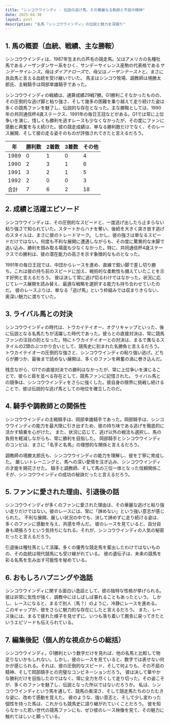 ```yaml
---
title: "シンコウウインディ - 伝説の逃げ馬、その華麗なる軌跡と不屈の精神"
date: 2025-04-30
layout: post
description: "名馬『シンコウウインディ』の伝説と魅力を深堀り"
---
```


## 1. 馬の概要（血統、戦績、主な勝鞍）

シンコウウインディは、1987年生まれの芦毛の競走馬。父はアメリカの名種牡馬であるノーザンダンサー系をひく、サンデーサイレンス産駒の代表格である*サンデーサイレンス*。母は*ダイアナローズ*で、母父は*ノーザンテースト*と、まさに良血馬と言える血統を受け継いでいた。  馬主はシンコウ牧場、調教師は境勝太郎氏、主戦騎手は岡部幸雄騎手であった。

シンコウウインディの戦績は、通算成績29戦7勝。G1勝利こそなかったものの、その圧倒的な逃げ脚と粘り強さ、そして幾多の困難を乗り越えて走り続けた姿は多くの競馬ファンを魅了し、伝説的な存在となった。主な勝鞍としては、1990年の共同通信杯4歳ステークス、1991年の毎日王冠などがある。G1では常に上位争いを演じ、惜しくも勝利を逃すレースも少なくなかったが、その度にファンに感動と興奮を与え続けた。彼の競走成績は、単なる勝利数だけでなく、そのレース展開、そして彼の走る姿そのものが評価されてきたと言えるだろう。

| 年 | 勝利数 | 2着数 | 3着数 | その他 |
|---|---|---|---|---|
| 1989 | 0 | 1 | 0 | 4 |
| 1990 | 2 | 3 | 1 | 6 |
| 1991 | 3 | 2 | 1 | 5 |
| 1992 | 2 | 0 | 0 | 3 |
| 合計 | 7 | 6 | 2 | 18 |


## 2. 成績と活躍エピソード

シンコウウインディは、その圧倒的なスピードと、一度逃げ出したら止まらない粘り強さで知られていた。スタートからハナを奪い、後続を大きく突き放す逃げのスタイルは、まさに彼のトレードマーク。  しかし、彼の強さは単なるスピードだけではない。何度も不利な展開に遭遇しながらも、その度に驚異的な末脚で追い込み、勝利を掴み取る場面も少なくなかった。特に、共同通信杯4歳ステークスでの勝利は、彼の潜在能力の高さを示す象徴的なものとなった。

1991年の毎日王冠では、中団からレースを進め、直線で鋭い脚で差し切り勝ち。これは彼の持ち前のスピードに加え、戦術的な柔軟性も備えていたことを示す好例と言えるだろう。  彼は決して常に逃げ切るわけではなかった。状況に応じてレース展開を読み替え、最適な戦略を選択する能力も持ち合わせていたのだ。  彼のレースぶりは、単なる「逃げ馬」という枠組みでは収まりきらない、奥深い魅力に満ちていた。


## 3. ライバル馬との対決

シンコウウインディの時代は、トウカイテイオー、オグリキャップといった、後に伝説となる名馬たちが活躍した時代であった。彼らとの直接対決は、常に競馬ファンの注目の的となった。特にトウカイテイオーとの対決は、まるで異なるスタイルの2頭のぶつかり合いとして、競馬史に刻まれた名勝負と言えるだろう。トウカイテイオーの圧倒的な強さと、シンコウウインディの粘り強い逃げ。どちらが勝つか、最後まで読めない展開は、多くのファンを興奮の渦に巻き込んだ。

残念ながら、G1での直接対決での勝利はなかったが、常に上位争いを演じることで、彼らと肩を並べる存在として、競馬ファンに記憶された。  ライバル馬との競争は、シンコウウインディをさらに強くした。彼自身の限界に挑戦し続けることで、彼は伝説的な逃げ馬としての地位を確立したのだ。


## 4. 騎手や調教師との関係性

シンコウウインディの主戦騎手は、岡部幸雄騎手であった。岡部騎手は、シンコウウインディの能力を最大限に引き出すため、彼の持ち味である逃げを徹底的に活かす騎乗を心がけた。  また、状況に応じて、逃げ以外の戦法も選択し、馬の負担を軽減しながらも、常に勝利を目指した。  岡部騎手とシンコウウインディのコンビは、まさに「名手と名馬」の理想的な関係と言えるだろう。

調教師の境勝太郎氏も、シンコウウインディの能力を理解し、彼を丁寧に育成した。  厳しいトレーニングと、馬への深い愛情を注ぎ込み、シンコウウインディの才能を開花させた。  騎手と調教師、そして馬の三位一体となった信頼関係こそが、シンコウウインディの成功の秘訣だったと言えるだろう。


## 5. ファンに愛された理由、引退後の話

シンコウウインディが多くのファンに愛された理由は、その華麗な逃げと粘り強い走りだけではない。彼のレースには、常に「諦めない」という強い意志が感じられた。  不利な展開、厳しい状況の中でも、決して諦めずに走り続ける姿は、多くのファンに感動を与え、共感を呼んだ。  彼のレースを見ていると、自分自身も頑張ろうという気持ちになれる。それが、シンコウウインディの人気の秘密だったと言えるだろう。

引退後は種牡馬として活躍。多くの優秀な競走馬を輩出したわけではないものの、その血統は現代競馬にも受け継がれている。  彼の遺伝子は、未来の競馬を彩る名馬を生み出す可能性を秘めている。


## 6. おもしろハプニングや逸話

シンコウウインディに関する面白い逸話として、彼の独特な性格が挙げられる。  彼は非常に気性が強く、調教中にはしばしば暴れることもあったという。  しかし、レースになると、まるで別人（馬？）のように、冷静にレースを進める。  このギャップが、彼をさらに魅力的な存在にしたと言えるだろう。  また、レース後には、まるで疲れた様子を見せずに、いつも落ち着いて厩舎に戻ってきたというエピソードも伝えられている。


## 7. 編集後記（個人的な視点からの総括）

シンコウウインディ。G1勝利という数字だけを見れば、他の名馬と比較して物足りないかもしれない。しかし、彼のレースを見ていると、数字では表せない何かが感じられる。それは、彼の圧倒的なスピード、そして何よりも、その不屈の精神、そして岡部騎手との完璧なコンビネーションだろう。  彼は決して華やかな勝利だけを目指したのではなく、常に全力を尽くして走り切った。その姿こそが、多くのファンを魅了し、伝説となった所以ではないだろうか。  私は、シンコウウインディという馬を通して、競馬の奥深さ、そして競走馬たちのひたむきな姿に、改めて感動を覚えた。  彼のような、強い意志と、そして少し変わった個性を持った馬は、これからも競馬史に語り継がれていくことだろう。  彼を知らなかった若い世代の競馬ファンにも、ぜひ彼のレース映像を見て、その魅力に触れてほしいと願っている。
